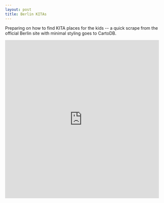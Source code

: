 ```yaml
---
layout: post
title: Berlin KITAs
---
```

Preparing on how to find KITA places for the kids -- a quick scrape from the official Berlin site with minimal styling goes to CartoDB.

<iframe width='100%' height='520' frameborder='0' src='http://dmolnar.cartodb.com/viz/74e161f2-7717-11e3-b519-3085a9a956e8/embed_map?title=true&description=false&search=false&shareable=true&cartodb_logo=true&layer_selector=false&legends=false&scrollwheel=true&sublayer_options=1&sql=&sw_lat=52.39990521956092&sw_lon=13.1781005859375&ne_lat=52.6047155934752&ne_lon=13.8372802734375' allowfullscreen webkitallowfullscreen mozallowfullscreen oallowfullscreen msallowfullscreen></iframe>